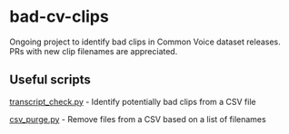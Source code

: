 # bad-cv-clips
Ongoing project to identify bad clips in Common Voice dataset releases. PRs with new clip filenames are appreciated.

## Useful scripts ##
[transcript_check.py](https://github.com/dabinat/deepspeech-tools/blob/master/transcript_check.py) - Identify potentially bad clips from a CSV file

[csv_purge.py](https://github.com/dabinat/deepspeech-tools/blob/master/csv_purge.py) - Remove files from a CSV based on a list of filenames
